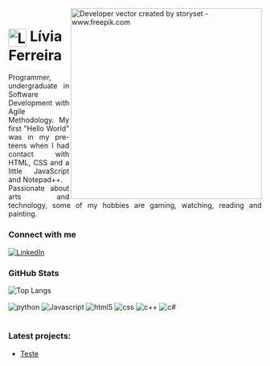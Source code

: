<img align="right" alt="Developer vector created by storyset - www.freepik.com" height="380" src="https://user-images.githubusercontent.com/97471199/230774187-e482399b-492c-4c17-a831-0314bf90526e.png">

<h1>
    <a href="https://elidianaandrade.github.io/">
     <img align="center" alt="Logo Livia Ferreira" width="36px" src="https://user-images.githubusercontent.com/97471199/230773934-2eeb538d-d992-4199-872e-117c1c635d81.png"></a>
    <span>Lívia Ferreira</span>
</h1>

<p align="justify">Programmer, undergraduate in Software Development with Agile Methodology. My first "Hello World" was in my pre-teens when I had contact with HTML, CSS and a little JavaScript and Notepad++.
<br>
 Passionate about arts and technology, some of my hobbies are gaming, watching, reading and painting.</p>


### Connect with me

[![LinkedIn](https://img.shields.io/badge/-LinkedIn-000?style=for-the-badge&logo=linkedin&logoColor=FF00F6&color:FFF)](https://www.linkedin.com/in/livia-ferreira-santos)
<!--[![Instagram](https://img.shields.io/badge/-Instagram-000?style=for-the-badge&logo=instagram&logoColor=FF00F6&color:FFF)](https://www.instagram.com/)
[![YouTube](https://img.shields.io/badge/-YouTube-000?style=for-the-badge&logo=youtube&logoColor=FF00F6&color:FFF)](https://www.youtube.com/)-->

### GitHub Stats

<!--![GitHub stats](https://github-readme-stats-git-masterrstaa-rickstaa.vercel.app/api?username=LiviaTi&hide_title=true&show_icons=true&include_all_commits=false&count_private=true&line_height=25&hide=issues&bg_color=000&title_color=FF00F6&text_color=FFF&border_radius=3&border_color=36123c&icon_color=FF00F6&theme=jolly)-->

![Top Langs](https://github-readme-stats-git-masterrstaa-rickstaa.vercel.app/api/top-langs/?username=LiviaTi&layout=compact&bg_color=000&border_color=FF00F6&title_color=FF00F6&text_color=FFF)

<div style="display: inline_block">
  <img align="center" alt="python" src="https://img.shields.io/badge/Python-3776AB?style=for-the-badge&logo=python&logoColor=white" />
  <img align="center" alt="Javascript" src="https://img.shields.io/badge/JavaScript-323330?style=for-the-badge&logo=javascript&logoColor=F7DF1E" />
  <img align="center" alt="html5" src="https://img.shields.io/badge/HTML5-E34F26?style=for-the-badge&logo=html5&logoColor=white" />
  <img align="center" alt="css" src="https://img.shields.io/badge/CSS-239120?&style=for-the-badge&logo=css3&logoColor=white" />
  <img align="center" alt="c++" src="https://img.shields.io/badge/C%2B%2B-00599C?style=for-the-badge&logo=c%2B%2B&logoColor=white" />
  <img align="center" alt="c#" src="https://img.shields.io/badge/C%23-239120?style=for-the-badge&logo=c-sharp&logoColor=white" />
</div><br/>

### Latest projects:
- [Teste](https://teste.com)<br/>


